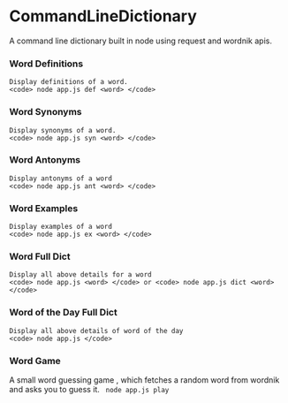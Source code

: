 # CommandLineDictionary
A command line dictionary built in node using request and wordnik apis.
### Word Definitions
	Display definitions of a word. 
	<code> node app.js def <word> </code>

### Word Synonyms
	Display synonyms of a word. 
	<code> node app.js syn <word> </code>
  
### Word Antonyms
	Display antonyms of a word
	<code> node app.js ant <word> </code>

### Word Examples
	Display examples of a word
	<code> node app.js ex <word> </code>

### Word Full Dict
	Display all above details for a word
	<code> node app.js <word> </code> or <code> node app.js dict <word> </code>

### Word of the Day Full Dict
	Display all above details of word of the day
	<code> node app.js </code>

### Word Game
  A small word guessing game , which fetches a random word from wordnik and asks you to guess it.
	<code> node app.js play </code>
